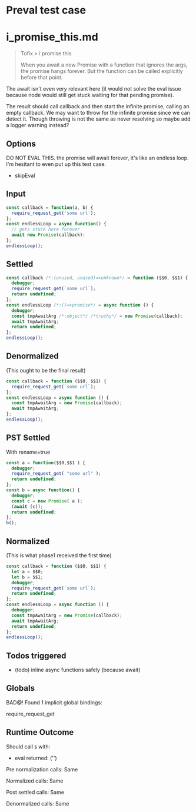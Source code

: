 # Preval test case

# i_promise_this.md

> Tofix > i promise this
>
> When you await a new Promise with a function that ignores the args, the promise hangs forever.
> But the function can be called explicitly before that point.

The await isn't even very relevant here (it would not solve the eval issue because node would still get stuck waiting for that pending promise).

The result should call callback and then start the infinite promise, calling an empty callback.
We may want to throw for the infinite promise since we can detect it.
Though throwing is not the same as never resolving so maybe add a logger warning instead?

## Options

DO NOT EVAL THIS. the promise will await forever, it's like an endless loop. I'm hesitant to even put up this test case.

- skipEval

## Input

`````js filename=intro
const callback = function(a, b) {
  require_request_get('some url');
};
const endlessLoop = async function() {
  // gets stuck here forever
  await new Promise(callback);
};
endlessLoop();
`````


## Settled


`````js filename=intro
const callback /*:(unused, unused)=>unknown*/ = function ($$0, $$1) {
  debugger;
  require_request_get(`some url`);
  return undefined;
};
const endlessLoop /*:()=>promise*/ = async function () {
  debugger;
  const tmpAwaitArg /*:object*/ /*truthy*/ = new Promise(callback);
  await tmpAwaitArg;
  return undefined;
};
endlessLoop();
`````


## Denormalized
(This ought to be the final result)

`````js filename=intro
const callback = function ($$0, $$1) {
  require_request_get(`some url`);
};
const endlessLoop = async function () {
  const tmpAwaitArg = new Promise(callback);
  await tmpAwaitArg;
};
endlessLoop();
`````


## PST Settled
With rename=true

`````js filename=intro
const a = function($$0,$$1 ) {
  debugger;
  require_request_get( "some url" );
  return undefined;
};
const b = async function() {
  debugger;
  const c = new Promise( a );
  (await (c));
  return undefined;
};
b();
`````


## Normalized
(This is what phase1 received the first time)

`````js filename=intro
const callback = function ($$0, $$1) {
  let a = $$0;
  let b = $$1;
  debugger;
  require_request_get(`some url`);
  return undefined;
};
const endlessLoop = async function () {
  debugger;
  const tmpAwaitArg = new Promise(callback);
  await tmpAwaitArg;
  return undefined;
};
endlessLoop();
`````


## Todos triggered


- (todo) inline async functions safely (because await)


## Globals


BAD@! Found 1 implicit global bindings:

require_request_get


## Runtime Outcome


Should call `$` with:
 - eval returned: ('<skipped by option>')

Pre normalization calls: Same

Normalized calls: Same

Post settled calls: Same

Denormalized calls: Same
